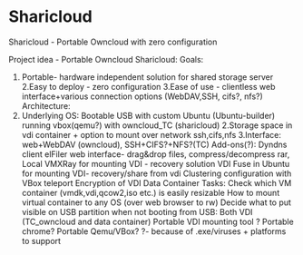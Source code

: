 Sharicloud
==========

Sharicloud - Portable Owncloud with zero configuration

Project idea - Portable Owncloud Sharicloud:
Goals: 
1. Portable- hardware independent solution for shared storage server
2.Easy to deploy - zero configuration
3.Ease of use - clientless  web interface+various connection options (WebDAV,SSH, cifs?, nfs?)
Architecture:
1. Underlying OS: Bootable USB with custom Ubuntu (Ubuntu-builder) 
running vbox(qemu?) with owncloud_TC (sharicloud)
2.Storage space in vdi container + option to mount over network ssh,cifs,nfs
3.Interface: web+WebDAV (owncloud), SSH+CIFS?+NFS?(TC)
Add-ons(?):
Dyndns client
elFiler web interface- drag&drop files, compress/decompress  rar,
Local VMXRay for mounting VDI - recovery solution
VDI Fuse in Ubuntu for mounting VDI- recovery/share from vdi 
Clustering configuration with VBox teleport
Encryption of VDI Data Container
Tasks:
Check which VM container (vmdk,vdi,qcow2,iso etc.) is easily resizable
How to mount virtual container to any OS (over web browser to rw)
Decide what to put visible on USB partition when not booting from USB:
Both VDI (TC_owncloud and data container)
Portable VDI mounting tool ?
Portable chrome?
Portable Qemu/VBox?
?- because of .exe/viruses + platforms to support